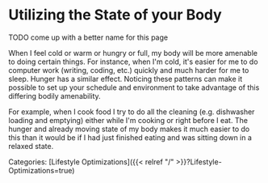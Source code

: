 # Utilizing the State of your Body

TODO come up with a better name for this page

When I feel cold or warm or hungry or full, my body will be more amenable to
doing certain things.  For instance, when I'm cold, it's easier for me to do
computer work (writing, coding, etc.) quickly and much harder for me to sleep.
Hunger has a similar effect. Noticing these patterns can make it possible to set
up your schedule and environment to take advantage of this differing bodily
amenability.

For example, when I cook food I try to do all the cleaning (e.g. dishwasher
loading and emptying) either while I'm cooking or right before I eat. The
hunger and already moving state of my body makes it much easier to do this than
it would be if I had just finished eating and was sitting down in a relaxed
state.

Categories: [Lifestyle Optimizations]({{< relref "/" >}}?Lifestyle-Optimizations=true)